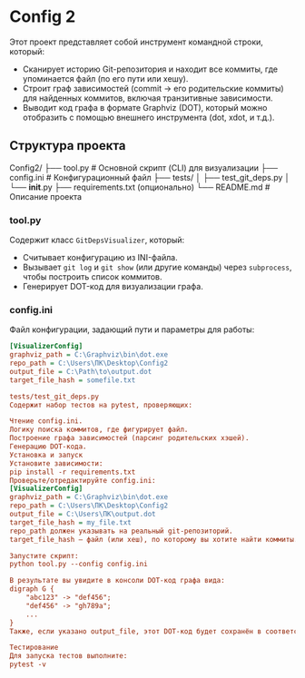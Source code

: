 # Config 2

Этот проект представляет собой инструмент командной строки, который:

- Сканирует историю Git-репозитория и находит все коммиты, где упоминается файл (по его пути или хешу).
- Строит граф зависимостей (commit → его родительские коммиты) для найденных коммитов, включая транзитивные зависимости.
- Выводит код графа в формате Graphviz (DOT), который можно отобразить с помощью внешнего инструмента (dot, xdot, и т.д.).

## Структура проекта

Config2/
├── tool.py                 # Основной скрипт (CLI) для визуализации
├── config.ini              # Конфигурационный файл
├── tests/
│   ├── test_git_deps.py
│   └── __init__.py
├── requirements.txt (опционально)
└── README.md               # Описание проекта

### tool.py
Содержит класс `GitDepsVisualizer`, который:

- Считывает конфигурацию из INI-файла.
- Вызывает `git log` и `git show` (или другие команды) через `subprocess`, чтобы построить список коммитов.
- Генерирует DOT-код для визуализации графа.

### config.ini
Файл конфигурации, задающий пути и параметры для работы:
```ini
[VisualizerConfig]
graphviz_path = C:\Graphviz\bin\dot.exe
repo_path = C:\Users\ПК\Desktop\Config2
output_file = C:\Path\to\output.dot
target_file_hash = somefile.txt

tests/test_git_deps.py
Содержит набор тестов на pytest, проверяющих:

Чтение config.ini.
Логику поиска коммитов, где фигурирует файл.
Построение графа зависимостей (парсинг родительских хэшей).
Генерацию DOT-кода.
Установка и запуск
Установите зависимости:
pip install -r requirements.txt
Проверьте/отредактируйте config.ini:
[VisualizerConfig]
graphviz_path = C:\Graphviz\bin\dot.exe
repo_path = C:\Users\ПК\Desktop\Config2
output_file = C:\Users\ПК\output.dot
target_file_hash = my_file.txt
repo_path должен указывать на реальный git-репозиторий.
target_file_hash – файл (или хеш), по которому вы хотите найти коммиты.

Запустите скрипт:
python tool.py --config config.ini

В результате вы увидите в консоли DOT-код графа вида:
digraph G {
    "abc123" -> "def456";
    "def456" -> "gh789a";
    ...
}
Также, если указано output_file, этот DOT-код будет сохранён в соответствующий файл.

Тестирование
Для запуска тестов выполните:
pytest -v
